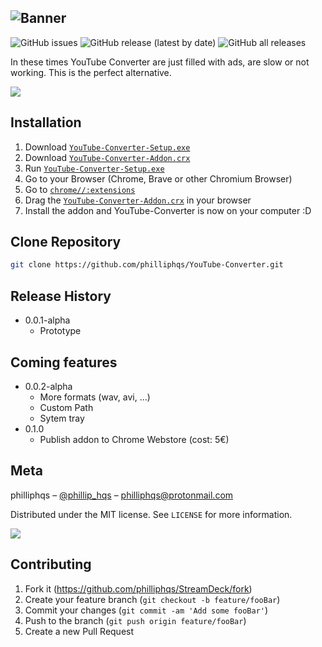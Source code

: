 ![Banner](https://github.com/philliphqs/YouTube-Converter/blob/master/resources/banner.png)
---
![GitHub issues](https://img.shields.io/github/issues/philliphqs/YouTube-Converter?style=flat-square)
![GitHub release (latest by date)](https://img.shields.io/github/v/release/philliphqs/YouTube-Converter?style=flat-square)
![GitHub all releases](https://img.shields.io/github/downloads/philliphqs/YouTube-Converter/total?style=flat-square)

In these times YouTube Converter are just filled with ads, are slow or not working. This is the perfect alternative.

![](https://i.imgur.com/pwd5kjg.png)


## Installation

  1. Download [``YouTube-Converter-Setup.exe``](https://github.com/philliphqs/)
  2. Download [``YouTube-Converter-Addon.crx``](https://github.com/philliphqs/)
  3. Run [``YouTube-Converter-Setup.exe``](https://github.com/philliphqs/)
  4. Go to your Browser (Chrome, Brave or other Chromium Browser) 
  5. Go to [``chrome//:extensions``](chrome://extensions)
  6. Drag the [``YouTube-Converter-Addon.crx``](https://github.com/philliphqs/) in your browser
  7. Install the addon and YouTube-Converter is now on your computer :D

## Clone Repository

```sh
git clone https://github.com/philliphqs/YouTube-Converter.git
```

## Release History

* 0.0.1-alpha
    * Prototype

## Coming features
* 0.0.2-alpha
    * More formats (wav, avi, ...)
    * Custom Path
    * Sytem tray
* 0.1.0
    * Publish addon to Chrome Webstore (cost: 5€)

## Meta

philliphqs – [@phillip_hqs](https://twitter.com/philliphqs) – [philliphqs@protonmail.com](mailto:philliphqs@protonmail.com)

Distributed under the MIT license. See ``LICENSE`` for more information.

<a href="https://www.buymeacoffee.com/phillip.hqs"><img src="https://img.buymeacoffee.com/button-api/?text=Buy me a coffee&emoji=&slug=phillip.hqs&button_colour=FFDD00&font_colour=000000&font_family=Lato&outline_colour=000000&coffee_colour=ffffff"></a>

## Contributing

1. Fork it (<https://github.com/philliphqs/StreamDeck/fork>)
2. Create your feature branch (`git checkout -b feature/fooBar`)
3. Commit your changes (`git commit -am 'Add some fooBar'`)
4. Push to the branch (`git push origin feature/fooBar`)
5. Create a new Pull Request
